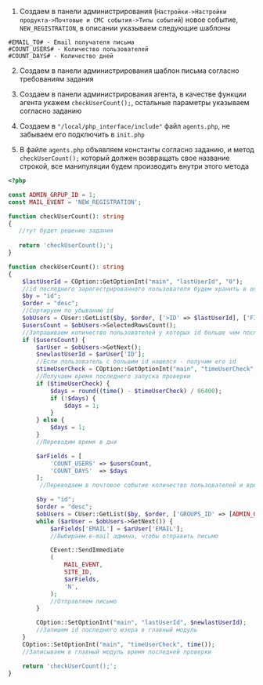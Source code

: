 1. Создаем в панели администрирования (`Настройки->Настройки продукта->Почтовые и СМС события->Типы событий`) новое
   событие, `NEW_REGISTRATION`, в описании указываем следующие шаблоны

```
#EMAIL_TO# - Email получателя письма
#COUNT_USERS# - Количество пользователей
#COUNT_DAYS# - Количество дней
```

2. Создаем в панели администрирования шаблон письма согласно требованиям задания

3. Создаем в панели администрирования агента, в качестве функции агента укажем `checkUserCount();`, остальные параметры
   указываем согласно заданию

4. Создаем в `"/local/php_interface/include"` файл `agents.php`, не забываем его подключить в `init.php`

5. В файле `agents.php` объявляем константы согласно заданию, и метод `checkUserCount();` который должен возвращать свое
   название строкой, все манипуляции будем производить внутри этого метода

```php
<?php

const ADMIN_GRPUP_ID = 1;
const MAIL_EVENT = 'NEW_REGISTRATION';

function checkUserCount(): string
{
   //тут будет решение задания
   
   return 'checkUserCount();';
}
```

```php
function checkUserCount(): string
{
    $lastUserId = COption::GetOptionInt("main", "lastUserId", "0");
    //id последнего зарегестрированного пользователя будем хранить в опциях главного модуля
    $by = "id";
    $order = "desc";
    //Сортируем по убыванию id
    $obUsers = CUser::GetList($by, $order, ['>ID' => $lastUserId], ['FIELDS' => ['ID']]);
    $usersCount = $obUsers->SelectedRowsCount();
    //Запрашиваем количество пользователей у которых id больше чем последний записанный в опциях главного модуля
    if ($usersCount) {
        $arUser = $obUsers->GetNext();
        $newlastUserId = $arUser['ID'];
        //Если пользователь с большим id нашелся - получим его id
        $timeUserCheck = COption::GetOptionInt("main", "timeUserCheck", "0");
        //Получаем время последнего запуска проверки
        if ($timeUserCheck) {
            $days = round((time() - $timeUserCheck) / 86400);
            if (!$days) {
                $days = 1;
            }
        } else {
            $days = 1;
        }
        //Переводим время в дни

        $arFields = [
            'COUNT_USERS' => $usersCount,
            'COUNT_DAYS'  => $days
        ];
         //Переводаем в почтовое событие количество пользователей и время с последней проверки

        $by = "id";
        $order = "desc";
        $obUsers = CUser::GetList($by, $order, ['GROUPS_ID' => [ADMIN_GROUP_ID]], ['FIELDS' => ['ID', 'EMAIL']]);
        while ($arUser = $obUsers->GetNext()) {
            $arFields['EMAIL'] = $arUser['EMAIL'];
            //Выбираем e-mail админа, чтобы отправить письмо

            CEvent::SendImmediate
            (
                MAIL_EVENT,
                SITE_ID,
                $arFields,
                'N',
            );
            //Отправляем письмо
        }

        COption::SetOptionInt("main", "lastUserId", $newlastUserId);
        //Запишем id последнего юзера в главный модуль
    }
    COption::SetOptionInt("main", "timeUserCheck", time());
    //Записываем в главный модуль время последней проверки

    return 'checkUserCount();';
}
```